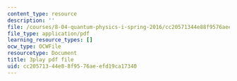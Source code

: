 ```yaml
---
content_type: resource
description: ''
file: /courses/8-04-quantum-physics-i-spring-2016/cc20571344e88f9576aeefd19ca17340_MJM1AzpB6Y4.pdf
file_type: application/pdf
learning_resource_types: []
ocw_type: OCWFile
resourcetype: Document
title: 3play pdf file
uid: cc205713-44e8-8f95-76ae-efd19ca17340
---
```

